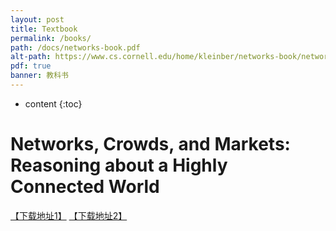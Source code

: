 ```yaml
---
layout: post
title: Textbook
permalink: /books/
path: /docs/networks-book.pdf
alt-path: https://www.cs.cornell.edu/home/kleinber/networks-book/networks-book.pdf
pdf: true
banner: 教科书
---
```


* content
{:toc}

# Networks, Crowds, and Markets: Reasoning about a Highly Connected World

[【下载地址1】](https://www.cs.cornell.edu/home/kleinber/networks-book/networks-book.pdf)
[【下载地址2】](/ns/docs/networks-book.pdf)



